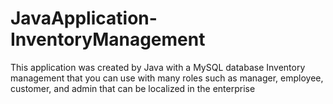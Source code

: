 # JavaApplication-InventoryManagement
This application was created by Java with a MySQL database Inventory management that you can use with many roles such as manager, employee, customer, and admin that can be localized in the enterprise
